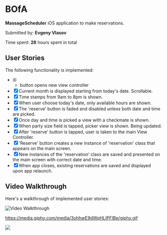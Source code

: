 # BOfA

**MassageScheduler** iOS application to make reservations. 

Submitted by: **Evgeny Vlasov**

Time spent: **28** hours spent in total

## User Stories

The following functionality is implemented:

* [x] + button opens new view controller
* [x] Current month is displayed starting from today's date. Scrollable. 
* [x] Time stamps from 9am to 8pm is shown. 
* [x] When user choose today's date, only available hours are shown. 
* [x] The 'reserve' button is faded and disabled unless both date and time are picked. 
* [x] Once day and time is picked a view with a checkmate is shown. 
* [x] When party size field is tapped, picker view is shown. Being updated. 
* [x] After 'reserve' button is tapped, user is taken to the main View Controller. 
* [x] 'Reserve' button creates a new instance of 'reservation' class that appears on the main screen. 
* [x] New instances of the 'reservation' class are saved and presented on the main screen with correct date and time.
* [x] When app closes, existing reservations are saved and displayed upon app relaunch. 

## Video Walkthrough 

Here's a walkthrough of implemented user stories:

<img src='https://media.giphy.com/media/3ohhwE9dWqHLIPFlBe/giphy.gif' title='Video Walkthrough' width='' alt='Video Walkthrough'/>

https://media.giphy.com/media/3ohhwE9dWqHLIPFlBe/giphy.gif

![](https://media.giphy.com/media/3ohhwE9dWqHLIPFlBe/giphy.gif)
